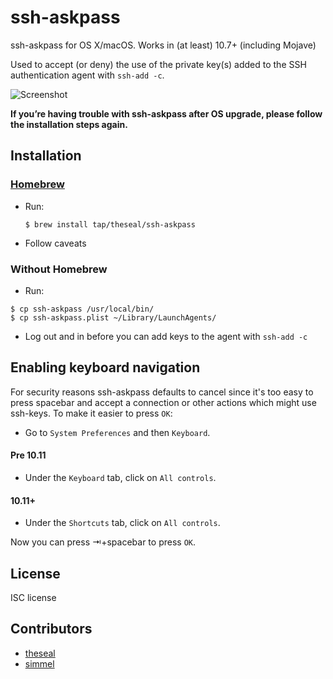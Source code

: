 ssh-askpass
===========

ssh-askpass for OS X/macOS. Works in (at least) 10.7+ (including Mojave)

Used to accept (or deny) the use of the private key(s) added to the SSH authentication agent with `ssh-add -c`.

![Screenshot](https://github.com/theseal/ssh-askpass/raw/master/sample/ssh-askpass.png)

**If you’re having trouble with ssh-askpass after OS upgrade, please follow the installation steps again.**

## Installation

### [Homebrew](http://brew.sh/)
* Run:

    ```
    $ brew install tap/theseal/ssh-askpass
    ```
* Follow caveats

### Without Homebrew

* Run:
```
$ cp ssh-askpass /usr/local/bin/
$ cp ssh-askpass.plist ~/Library/LaunchAgents/
```
* Log out and in before you can add keys to the agent with `ssh-add -c`

## Enabling keyboard navigation
For security reasons ssh-askpass defaults to cancel since it's too easy to
press spacebar and accept a connection or other actions which might use
ssh-keys. To make it easier to press `OK`:

* Go to `System Preferences` and then `Keyboard`.

#### Pre 10.11
* Under the `Keyboard` tab, click on `All controls`.

#### 10.11+
* Under the `Shortcuts` tab, click on `All controls`.

Now you can press ⇥+spacebar to press `OK`.

## License
ISC license

## Contributors
* [theseal](https://github.com/theseal)
* [simmel](https://github.com/simmel)
